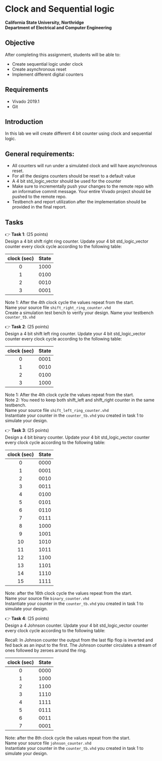 # Clock and Sequential logic
**California State University, Northridge**  
**Department of Electrical and Computer Engineering**  

## Objective

After completing this assignment, students will be able to:
- Create sequential logic under clock
- Create asynchronous reset
- Implement different digital counters

## Requirements

- Vivado 2019.1
- Git

## Introduction
In this lab we will create different 4 bit counter using clock and sequential logic.

## General requirements:
- All counters will run under a simulated clock and will have asynchronous reset.
- For all the designs counters should be reset to a default value
- A 4 bit std_logic_vector should be used for the counter
- Make sure to incrementally push your changes to the remote repo with an informative commit message. Your entire Vivado project should be pushed to the remote repo.
- Testbench and report utilization after the implementation should be provided in the final report.

## Tasks

:point_right: **Task 1**: (25 points)  
Design a 4 bit shift right ring counter. Update your 4 bit std_logic_vector counter every clock cycle according to the following table:

| clock (sec) | State |
|:-----------:|:---------:|
| 0           | 1000      |
| 1           | 0100      |
| 2           | 0010      |
| 3           | 0001      |

Note 1: After the 4th clock cycle the values repeat from the start.  
Name your source file `shift_right_ring_counter.vhd`  
Create a simulation test bench to verify your design. Name your testbench `counter_tb.vhd`  

:point_right: **Task 2**: (25 points)  
Design a 4 bit shift left ring counter. Update your 4 bit std_logic_vector counter every clock cycle according to the following table:

| clock (sec) | State |
|:-----------:|:---------:|
| 0           | 0001      |
| 1           | 0010      |
| 2           | 0100      |
| 3           | 1000      |

Note 1: After the 4th clock cycle the values repeat from the start.  
Note 2: You need to keep both shift_left and shift_right counter in the same testbench.  
Name your source file `shift_left_ring_counter.vhd`  
Instantiate your counter in the `counter_tb.vhd` you created in task 1 to simulate your design.  

:point_right: **Task 3**: (25 points)  
Design a 4 bit binary counter. Update your 4 bit std_logic_vector counter every clock cycle according to the following table:

| clock (sec) | State |
|:-----------:|:---------:|
| 0           | 0000      |
| 1           | 0001      |
| 2           | 0010      |
| 3           | 0011      |
| 4           | 0100      |
| 5           | 0101      |
| 6           | 0110      |
| 7           | 0111      |
| 8           | 1000      |
| 9           | 1001      |
| 10          | 1010      |
| 11          | 1011      |
| 12          | 1100      |
| 13          | 1101      |
| 14          | 1110      |
| 15          | 1111      |

Note: after the 16th clock cycle the values repeat from the start.  
Name your source file `binary_counter.vhd`  
Instantiate your counter in the `counter_tb.vhd` you created in task 1 to simulate your design.  

:point_right: **Task 4**: (25 points)  
Design a 4 Johnson counter. Update your 4 bit std_logic_vector counter every clock cycle according to the following table:

Recall: In Johnson counter the output from the last flip flop is inverted and fed back as an input to the first. The Johnson counter circulates a stream of ones followed by zeroes around the ring. 

| clock (sec) | State |
|:-----------:|:---------:|
| 0           | 0000      |
| 1           | 1000      |
| 2           | 1100      |
| 3           | 1110      |
| 4           | 1111      |
| 5           | 0111      |
| 6           | 0011      |
| 7           | 0001      |

Note: after the 8th clock cycle the values repeat from the start.  
Name your source file `johnson_counter.vhd`   
Instantiate your counter in the `counter_tb.vhd` you created in task 1 to simulate your design.  
